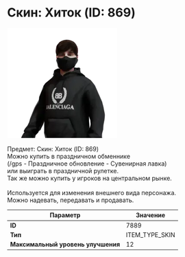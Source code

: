 # Скин: Хиток (ID: 869)

![Item Image](../img/7889.webp?raw=true)

Предмет: Скин: Хиток (ID: 869)<br>Можно купить в праздничном обменнике<br>(/gps - Праздничное обновление - Сувенирная лавка)<br>или выиграть в праздничной рулетке.<br>Так же можно купить у игроков на центральном рынке.<br><br>Используется для изменения внешнего вида персонажа.<br>Можно надевать, передавать и продавать.


| Параметр | Значение |
|----------|----------|
| **ID** | 7889 |
| **Тип** | ITEM_TYPE_SKIN |
| **Максимальный уровень улучшения** | 12 |

